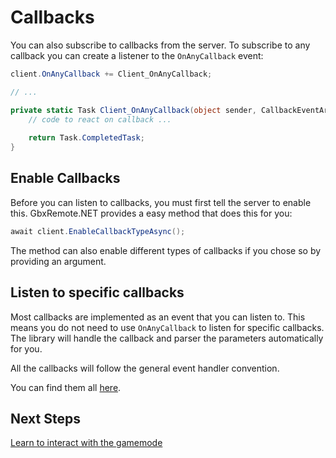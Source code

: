 # Callbacks
You can also subscribe to callbacks from the server. To subscribe to any callback you can create a listener to the `OnAnyCallback` event:
```csharp
client.OnAnyCallback += Client_OnAnyCallback;

// ...

private static Task Client_OnAnyCallback(object sender, CallbackEventArgs<object> e) {
    // code to react on callback ...
    
    return Task.CompletedTask;
}
```

## Enable Callbacks
Before you can listen to callbacks, you must first tell the server to enable this. GbxRemote.NET provides a easy method that does this for you:
```csharp
await client.EnableCallbackTypeAsync();
```
The method can also enable different types of callbacks if you chose so by providing an argument.

## Listen to specific callbacks
Most callbacks are implemented as an event that you can listen to. This means you do not need to use `OnAnyCallback` to listen for specific callbacks. The library will handle the callback and parser the parameters automatically for you.

All the callbacks will follow the general event handler convention.

You can find them all [here](../api/GbxRemoteNet.GbxRemoteClient.html#events).

## Next Steps
[Learn to interact with the gamemode](modescript.md)
